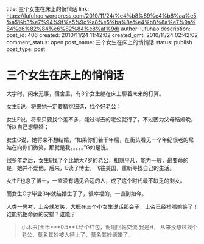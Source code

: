 title: 三个女生在床上的悄悄话
link: https://lufuhao.wordpress.com/2010/11/24/%e4%b8%89%e4%b8%aa%e5%a5%b3%e7%94%9f%e5%9c%a8%e5%ba%8a%e4%b8%8a%e7%9a%84%e6%82%84%e6%82%84%e8%af%9d/
author: lufuhao
description: 
post_id: 406
created: 2010/11/24 11:42:02
created_gmt: 2010/11/24 02:42:02
comment_status: open
post_name: 三个女生在床上的悄悄话
status: publish
post_type: post

# 三个女生在床上的悄悄话

大学时，闲来无事，宿舍里，有3个女生躺在床上聊着未来的打算。

女生E说，将来她一定要精挑细选，找个好老公；

女生F说，将来只要找个差不多，能过得去的老公就行了，不过因为父母结婚晚，所以自己想早婚；

女生G说，她将来不想结婚，“如果你们若干年后，在街头看见一个年纪很老的尼姑在向你们微笑，那就是我。。。。。”G如是说。

很多年之后，女生E找了个比她大7岁的老公，相貌平凡，能力一般，最要命的是，她并不爱他，后来，E读了博士，飞往美国，重新寻找自己的生活。

女生F也念了博士，一直没有遇见合适的人，成了这个时代最不缺乏的剩女。

而女生G才毕业3年就结婚生子了，很幸福的，一直到如今。

人类一思考，上帝就发笑，大概在三个小女生说话那会子，上帝已经捂嘴偷笑了！ 谁能抗拒命运的安排？谁能？

> 小木虫(金币**+0.5**):给个红包，谢谢回帖交流 我是H， 从来没想过找个老公，莫名其妙被人搭上了，莫名其妙结婚了。
